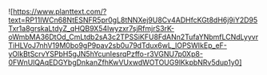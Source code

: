 ![https://www.planttext.com/?text=RP11IWCn68NtESNFR5pr0gL8tNNXej9U8Cv4ADHfcKGt8dH6j9iY2D95Txr1a8grskaLtdyZ_qHQB9X54lwyzxr7sjRfmjrS3rK-oWmbMA36DtOd_CmLtdb2sA3c2TPSSiKFU8FdANn2TufaYNbmfLCNdLyyvrTiHLVoJ7nhV19M0bo9gP9pav2sb0u79dTdux6wL_lOPSWIkEp_eF-yOlkBtScrvYSPbH5gJN5hYcunIesrqPzffo-r3VGNU7p0Xp8-0FWnUlQAqEDGYbgDnkanZfhKwVUxwdWOTOUG9lKkpbNRv5dup1y0]
